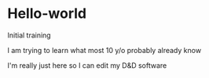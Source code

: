 # Hello-world
Initial training 

I am trying to learn what most 10 y/o probably already know

I'm really just here so I can edit my D&D software
